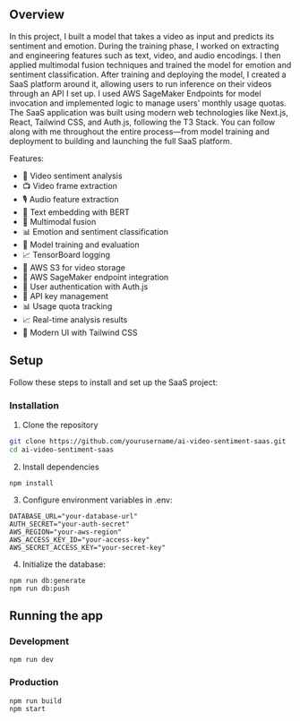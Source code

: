## Overview

In this project, I built a model that takes a video as input and predicts its sentiment and emotion. During the training phase, I worked on extracting and engineering features such as text, video, and audio encodings. I then applied multimodal fusion techniques and trained the model for emotion and sentiment classification.
After training and deploying the model, I created a SaaS platform around it, allowing users to run inference on their videos through an API I set up. I used AWS SageMaker Endpoints for model invocation and implemented logic to manage users' monthly usage quotas.
The SaaS application was built using modern web technologies like Next.js, React, Tailwind CSS, and Auth.js, following the T3 Stack. You can follow along with me throughout the entire process—from model training and deployment to building and launching the full SaaS platform.

Features:

- 🎥 Video sentiment analysis
- 📺 Video frame extraction
- 🎙️ Audio feature extraction
- 📝 Text embedding with BERT
- 🔗 Multimodal fusion
- 📊 Emotion and sentiment classification
- 🚀 Model training and evaluation
- 📈 TensorBoard logging
- 🚀 AWS S3 for video storage
- 🤖 AWS SageMaker endpoint integration
- 🔐 User authentication with Auth.js
- 🔑 API key management
- 📊 Usage quota tracking
- 📈 Real-time analysis results
- 🎨 Modern UI with Tailwind CSS

## Setup

Follow these steps to install and set up the SaaS project:

### Installation

1. Clone the repository

```bash
git clone https://github.com/yourusername/ai-video-sentiment-saas.git
cd ai-video-sentiment-saas
```

2. Install dependencies

```
npm install
```

3. Configure environment variables in .env:

```
DATABASE_URL="your-database-url"
AUTH_SECRET="your-auth-secret"
AWS_REGION="your-aws-region"
AWS_ACCESS_KEY_ID="your-access-key"
AWS_SECRET_ACCESS_KEY="your-secret-key"
```

4. Initialize the database:

```
npm run db:generate
npm run db:push
```

## Running the app

### Development

```
npm run dev
```

### Production

```
npm run build
npm start
```
